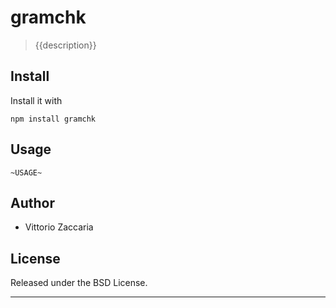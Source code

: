 # gramchk
> {{description}}

## Install

Install it with

```
npm install gramchk
```
## Usage

```
~USAGE~
```

## Author

* Vittorio Zaccaria

## License
Released under the BSD License.

***


